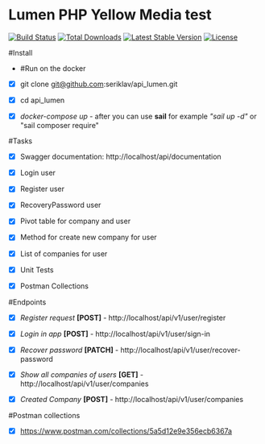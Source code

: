 # Lumen PHP Yellow Media test

[![Build Status](https://travis-ci.org/laravel/lumen-framework.svg)](https://travis-ci.org/laravel/lumen-framework)
[![Total Downloads](https://img.shields.io/packagist/dt/laravel/framework)](https://packagist.org/packages/laravel/lumen-framework)
[![Latest Stable Version](https://img.shields.io/packagist/v/laravel/framework)](https://packagist.org/packages/laravel/lumen-framework)
[![License](https://img.shields.io/packagist/l/laravel/framework)](https://packagist.org/packages/laravel/lumen-framework)

#Install
- #Run on the docker
- [x] git clone git@github.com:seriklav/api_lumen.git
- [x] cd api_lumen
- [x] *docker-compose up* - after you can use **sail** for example *"sail up -d"* or "sail composer require"


#Tasks
- [x] Swagger documentation: http://localhost/api/documentation
- [x] Login user
- [x] Register user
- [x] RecoveryPassword user
- [x] Pivot table for company and user
- [x] Method for create new company for user
- [x] List of companies for user
- [x] Unit Tests
- [x] Postman Collections


#Endpoints
- [x] *Register request* **[POST]** - http://localhost/api/v1/user/register
- [x] *Login in app* **[POST]** - http://localhost/api/v1/user/sign-in
- [x] *Recover password* **[PATCH]** - http://localhost/api/v1/user/recover-password
- [x] *Show all companies of users* **[GET]** - http://localhost/api/v1/user/companies
- [x] *Created Company* **[POST]** - http://localhost/api/v1/user/companies


#Postman collections
- [x] https://www.postman.com/collections/5a5d12e9e356ecb6367a